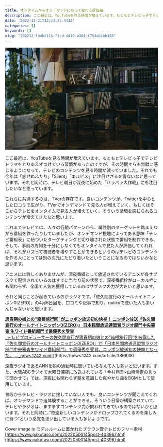 ```yaml
---
title: オンタイムからオンデマンドになって変わる評価軸
description: ここ最近は、YouTubeを見る時間が増えています。もともとテレビっ子でテレビドラマをとりあえずつけている習慣があったのですが、その時間すらも無駄に感じるようになって、テレビのコンテンツを見る時間が減っていました。それでも今年は「恋せぬふたり」「Silent」「エルピス」に注目せ…
date: '2022-12-21T12:34:37.443Z'
categories: []
keywords: []
slug: "202212-fb4bd116-f3cd-4d19-a384-f753ab4bb108"
---
```

![](1__8b6qHxggmG5SAc7TeQHaeQ.jpeg)

ここ最近は、YouTubeを見る時間が増えています。もともとテレビっ子でテレビドラマをとりあえずつけている習慣があったのですが、その時間すらも無駄に感じるようになって、テレビのコンテンツを見る時間が減っていました。それでも今年は「恋せぬふたり」「Silent」「エルピス」に注目せざるを得ないなと思っています。それと同時に、テレビ朝日が深夜に始めた「バラバラ大作戦」にも注目したいなと思っています。

これらに共通するのは、TVerの存在です。良いコンテンツが、Twitterを中心とした口コミで広がり、TVerでオンデマンドで見る人が増えていく、もしくはそこからテレビをオンタイムで見る人が増えていく、そういう循環を感じられるコンテンツが増えてきたなと思います。

これまでテレビでは、人々の行動パターンから、属性別のターゲットを踏まえながら番組を作ったりしていましたが、オンデマンド視聴によってある意味「テレビ番組表」に紐づいたターゲティングと切り離された状態で番組を制作できる、そして、事前の周知を十分にしなくてもオンタイムで見た人が評価してくれれば、それがバズって視聴者を増やすことができるというのはテレビのコンテンツを作る人にとっては別の次元にたどり着いたということになるのではないかなと思います。

アニメには詳しくありませんが、深夜番組として放送されているアニメが各サブスクで配信されているのはすでに当たり前の状態で、深夜番組枠がローカル枠にも関わらず、全国で人気を獲得しているのはサブスクの力が大きいと思います。

それと同じことが起きているのがラジオです。「佐久間宣行のオールナイトニッポン0(ZERO)」の4月6日回を、口コミや記事で知り、radikoで聴いた人も多いんじゃないかと思います。

[**思春期の娘との"箱根旅行回"がニッポン放送初の快挙！ ニッポン放送『佐久間宣行のオールナイトニッポン0(ZERO)』 日本民間放送連盟賞ラジオ部門中央審査 生ワイド番組部門で最優秀を受賞**  
_テレビプロデューサーの佐久間宣行が思春期の娘との"箱根旅行回"を披露した『佐久間宣行のオールナイトニッポン0(ZERO)』が「日本民間放送連盟賞ラジオ部門中央審査生ワイド番組部門」で最優秀を受賞、ニッポン放送初の快挙となった。 ..._news.1242.com](https://news.1242.com/article/386938 "https://news.1242.com/article/386938")[](https://news.1242.com/article/386938)

深夜ラジオであるANNを朝の通勤時に聴いているなんて人も多いと思います。また、大阪ABCラジオで木曜日深夜に放送されている「今村翔吾×山崎怜奈の言って聞かせて」では、深夜にも関わらず朝を意識した爽やかな曲をBGMとして使用しています。

普段からテレビ・ラジオに接していない人でも、良いコンテンツが聞こえてくれば、オンデマンドで追体験することができる。そういう日常が構築されていて、テレビやラジオは、ますますコンテンツ力が問われてきているのではないかと思います。それと同時に、”毎週新しいコンテンツがドロップされてくるのを楽しみに待つ”という感覚を思い出している人も多いようです。

Cover image is モデルルームに置かれたブラウン管テレビのフリー素材 [https://www.pakutaso.com/20220500145post-40396.html](https://www.pakutaso.com/20220500145post-40396.html)